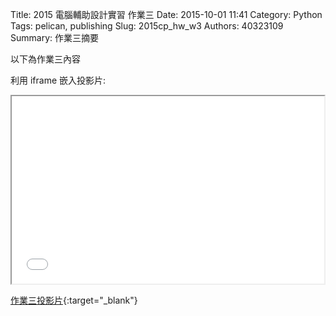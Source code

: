 Title: 2015 電腦輔助設計實習 作業三
Date: 2015-10-01 11:41
Category: Python
Tags: pelican, publishing
Slug: 2015cp_hw_w3
Authors: 40323109
Summary: 作業三摘要

以下為作業三內容

利用 iframe 嵌入投影片:

<iframe src="simplest3.html" width="500" height="300"></iframe>

[作業三投影片](simplest3.html){:target="_blank"}

